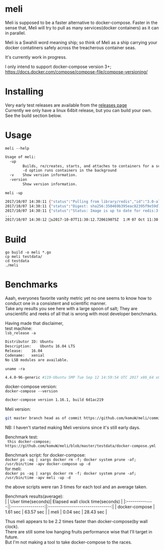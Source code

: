 # meli

Meli is supposed to be a faster alternative to docker-compose. Faster in the sense that, Meli will try to pull as many services(docker containers) 
as it can in parallel.

Meli is a Swahili word meaning ship; so think of Meli as a ship carrying your docker contatiners safely across the treacherous container seas.

It's currently work in progress.

I only intend to support docker-compose version 3+; https://docs.docker.com/compose/compose-file/compose-versioning/


# Installing          
Very early test releases are available from the [releases page](https://github.com/komuW/meli/releases)          
Currently we only have a linux 64bit release, but you can build your own. See the build section below.

# Usage  
`meli --help`         
```bash
Usage of meli:
  -up
    	Builds, re/creates, starts, and attaches to containers for a service.
        -d option runs containers in the background
  -v	Show version information.
  -version
    	Show version information.
```

`meli -up`          
```bash 
2017/10/07 14:30:11 {"status":"Pulling from library/redis","id":"3.0-alpine"}
2017/10/07 14:30:11 {"status":"Digest: sha256:350469b395eac82395f9e59d7b7b90f7d23fe0838965e56400739dec3afa60de"}
2017/10/07 14:30:11 {"status":"Status: Image is up to date for redis:3.0-alpine"}
...
2017/10/07 14:30:12 u2017-10-07T11:30:12.720619075Z  1:M 07 Oct 11:30:12.720 * The server is now ready to accept connections on port 6379
```

# Build                   
`go build -o meli *.go`           
`cp meli testdata/`                 
`cd testdata`               
`./meli`                


# Benchmarks
Aaah, everyones favorite vanity metric yet no one seems to know how to conduct one in a consistent and scientific manner.          
Take any results you see here with a large spoon of salt; They are unscientific and reeks of all that is wrong with most developer benchmarks.             

Having made that disclaimer,               
test machine:             
`lsb_release -a`
```bash
Distributor ID:	Ubuntu
Description:	Ubuntu 16.04 LTS
Release:	16.04
Codename:	xenial
No LSB modules are available.
```
`uname -ra`
```bash
4.4.0-96-generic #119-Ubuntu SMP Tue Sep 12 14:59:54 UTC 2017 x86_64 x86_64 x86_64 GNU/
```

docker-compose version:         
`docker-compose --version`
```bash
docker-compose version 1.16.1, build 6d1ac219
```

Meli version:   
```bash
git master branch head as of commit https://github.com/komuW/meli/commit/c27cb879a62ef4a61f7aef261b6b3d437090e4cc
``` 
NB: I haven't started making Meli versions since it's still early days.           

Benchmark test:           
` this docker-compose; https://github.com/komuW/meli/blob/master/testdata/docker-compose.yml`

Benchmark script: 
for docker-compose:      
`docker ps -aq | xargs docker rm -f; docker system prune -af; /usr/bin/time -apv docker-compose up -d`        
for meli:                
`docker ps -aq | xargs docker rm -f; docker system prune -af; /usr/bin/time -apv meli -up -d`            

the above scripts were ran 3 times for each tool and an average taken. 

Benchmark results(average):   
|                | User time(seconds)| Elapsed wall clock time(seconds) |
|:--------------:|:-----------------:|:--------------------------------:|
| docker-compose | 1.61 sec          | 63.57 sec                        |
| meli           | 0.04 sec          |   28.43 sec                      |


Thus meli appears to be 2.2 times faster than docker-compose(by wall clock).       
There are still some low hanging fruits performance wise that I'll target in future.        
But I'm not making a tool to take docker-compose to the races.